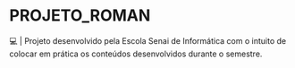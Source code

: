 # PROJETO_ROMAN
💻 | Projeto desenvolvido pela Escola Senai de Informática com o intuito de colocar em prática os conteúdos desenvolvidos durante o semestre.
